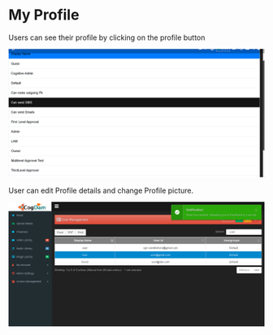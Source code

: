 # My Profile

Users can see their profile by clicking on the profile button

![](../.gitbook/assets/image%20%28259%29.png)

User can edit Profile details and change Profile picture.

![](../.gitbook/assets/image%20%2898%29.png)

